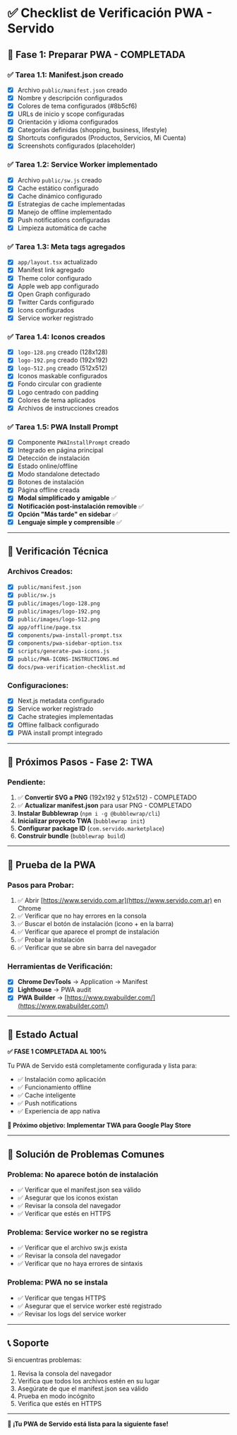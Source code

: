 # ✅ Checklist de Verificación PWA - Servido

## 🎯 **Fase 1: Preparar PWA - COMPLETADA**

### ✅ **Tarea 1.1: Manifest.json creado**
- [x] Archivo `public/manifest.json` creado
- [x] Nombre y descripción configurados
- [x] Colores de tema configurados (#8b5cf6)
- [x] URLs de inicio y scope configuradas
- [x] Orientación y idioma configurados
- [x] Categorías definidas (shopping, business, lifestyle)
- [x] Shortcuts configurados (Productos, Servicios, Mi Cuenta)
- [x] Screenshots configurados (placeholder)

### ✅ **Tarea 1.2: Service Worker implementado**
- [x] Archivo `public/sw.js` creado
- [x] Cache estático configurado
- [x] Cache dinámico configurado
- [x] Estrategias de cache implementadas
- [x] Manejo de offline implementado
- [x] Push notifications configuradas
- [x] Limpieza automática de cache

### ✅ **Tarea 1.3: Meta tags agregados**
- [x] `app/layout.tsx` actualizado
- [x] Manifest link agregado
- [x] Theme color configurado
- [x] Apple web app configurado
- [x] Open Graph configurado
- [x] Twitter Cards configurado
- [x] Icons configurados
- [x] Service worker registrado

### ✅ **Tarea 1.4: Iconos creados**
- [x] `logo-128.png` creado (128x128)
- [x] `logo-192.png` creado (192x192)
- [x] `logo-512.png` creado (512x512)
- [x] Iconos maskable configurados
- [x] Fondo circular con gradiente
- [x] Logo centrado con padding
- [x] Colores de tema aplicados
- [x] Archivos de instrucciones creados

### ✅ **Tarea 1.5: PWA Install Prompt**
- [x] Componente `PWAInstallPrompt` creado
- [x] Integrado en página principal
- [x] Detección de instalación
- [x] Estado online/offline
- [x] Modo standalone detectado
- [x] Botones de instalación
- [x] Página offline creada
- [x] **Modal simplificado y amigable** ✅
- [x] **Notificación post-instalación removible** ✅
- [x] **Opción "Más tarde" en sidebar** ✅
- [x] **Lenguaje simple y comprensible** ✅

---

## 🧪 **Verificación Técnica**

### **Archivos Creados:**
- [x] `public/manifest.json`
- [x] `public/sw.js`
- [x] `public/images/logo-128.png`
- [x] `public/images/logo-192.png`
- [x] `public/images/logo-512.png`
- [x] `app/offline/page.tsx`
- [x] `components/pwa-install-prompt.tsx`
- [x] `components/pwa-sidebar-option.tsx`
- [x] `scripts/generate-pwa-icons.js`
- [x] `public/PWA-ICONS-INSTRUCTIONS.md`
- [x] `docs/pwa-verification-checklist.md`

### **Configuraciones:**
- [x] Next.js metadata configurado
- [x] Service worker registrado
- [x] Cache strategies implementadas
- [x] Offline fallback configurado
- [x] PWA install prompt integrado

---

## 🚀 **Próximos Pasos - Fase 2: TWA**

### **Pendiente:**
1. ✅ **Convertir SVG a PNG** (192x192 y 512x512) - COMPLETADO
2. ✅ **Actualizar manifest.json** para usar PNG - COMPLETADO
3. **Instalar Bubblewrap** (`npm i -g @bubblewrap/cli`)
4. **Inicializar proyecto TWA** (`bubblewrap init`)
5. **Configurar package ID** (`com.servido.marketplace`)
6. **Construir bundle** (`bubblewrap build`)

---

## 📱 **Prueba de la PWA**

### **Pasos para Probar:**
1. ✅ Abrir [https://www.servido.com.ar](https://www.servido.com.ar) en Chrome
2. ✅ Verificar que no hay errores en la consola
3. ✅ Buscar el botón de instalación (icono + en la barra)
4. ✅ Verificar que aparece el prompt de instalación
5. ✅ Probar la instalación
6. ✅ Verificar que se abre sin barra del navegador

### **Herramientas de Verificación:**
- [x] **Chrome DevTools** → Application → Manifest
- [x] **Lighthouse** → PWA audit
- [x] **PWA Builder** → [https://www.pwabuilder.com/](https://www.pwabuilder.com/)

---

## 🎉 **Estado Actual**

**✅ FASE 1 COMPLETADA AL 100%**

Tu PWA de Servido está completamente configurada y lista para:
- ✅ Instalación como aplicación
- ✅ Funcionamiento offline
- ✅ Cache inteligente
- ✅ Push notifications
- ✅ Experiencia de app nativa

**🚀 Próximo objetivo: Implementar TWA para Google Play Store**

---

## 🔧 **Solución de Problemas Comunes**

### **Problema: No aparece botón de instalación**
- ✅ Verificar que el manifest.json sea válido
- ✅ Asegurar que los iconos existan
- ✅ Revisar la consola del navegador
- ✅ Verificar que estés en HTTPS

### **Problema: Service worker no se registra**
- ✅ Verificar que el archivo sw.js exista
- ✅ Revisar la consola del navegador
- ✅ Verificar que no haya errores de sintaxis

### **Problema: PWA no se instala**
- ✅ Verificar que tengas HTTPS
- ✅ Asegurar que el service worker esté registrado
- ✅ Revisar los logs del service worker

---

## 📞 **Soporte**

Si encuentras problemas:
1. Revisa la consola del navegador
2. Verifica que todos los archivos estén en su lugar
3. Asegúrate de que el manifest.json sea válido
4. Prueba en modo incógnito
5. Verifica que estés en HTTPS

---

**🎯 ¡Tu PWA de Servido está lista para la siguiente fase!**
